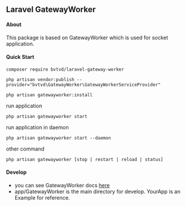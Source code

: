 ## Laravel GatewayWorker

#### About
This package is based on GatewayWorker which is used for socket application.

#### Quick Start 

```
composer require bvtvd/laravel-gateway-worker
```

```
php artisan vendor:publish --provider="bvtvd\GatewayWorker\GatewayWorkerServiceProvider"
```

```
php artisan gatewayworker:install
```

run application
```
php artisan gatewayworker start
```

run application in daemon
```
php artisan gatewayworker start --daemon
```

other command
```
php artisan gatewayworker [stop | restart | reload | status]
```

#### Develop

- you can see GatewayWorker docs [here](http://doc2.workerman.net/)
- app/GatewayWorker is the main directory for develop. YourApp is an Example for reference.


